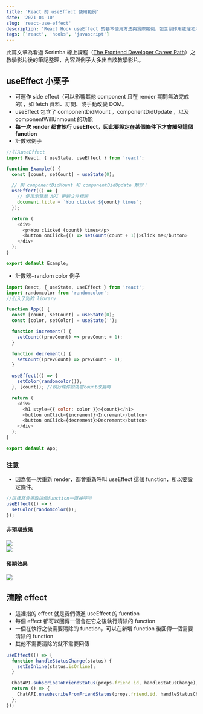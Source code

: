 ```yaml
---
title: 'React 的 useEffect 使用範例'
date: '2021-04-10'
slug: 'react-use-effect'
description: 'React Hook useEffect 的基本使用方法與實際範例，包含副作用處理和清理函數'
tags: ['react', 'hooks', 'javascript']
---
```


此篇文章為看過 Scrimba 線上課程（[The Frontend Developer Career Path](https://scrimba.com/learn/frontend)）之教學影片後的筆記整理，內容與例子大多出自該教學影片。

## useEffect 小栗子

- 可運作 side effect（可以影響其他 component 且在 render 期間無法完成的），如 fetch 資料、訂閱、或手動改變 DOM。
- useEffect 包含了 componentDidMount ，componentDidUpdate ，以及 componentWillUnmount 的功能
- **每一次 render 都會執行 useEffect，因此要設定在某個條件下才會觸發這個 function**
- 計數器例子

```js
//引入useEffect
import React, { useState, useEffect } from 'react';

function Example() {
  const [count, setCount] = useState(0);

  // 與 componentDidMount 和 componentDidUpdate 類似：
  useEffect(() => {
    // 使用瀏覽器 API 更新文件標題
    document.title = `You clicked ${count} times`;
  });

  return (
    <div>
      <p>You clicked {count} times</p>
      <button onClick={() => setCount(count + 1)}>Click me</button>
    </div>
  );
}

export default Example;
```

- 計數器+random color 例子

```js
import React, { useState, useEffect } from 'react';
import randomcolor from 'randomcolor';
//引入了別的 library

function App() {
  const [count, setCount] = useState(0);
  const [color, setColor] = useState('');

  function increment() {
    setCount((prevCount) => prevCount + 1);
  }

  function decrement() {
    setCount((prevCount) => prevCount - 1);
  }

  useEffect(() => {
    setColor(randomcolor());
  }, [count]); //執行條件設為當count改變時

  return (
    <div>
      <h1 style={{ color: color }}>{count}</h1>
      <button onClick={increment}>Increment</button>
      <button onClick={decrement}>Decrement</button>
    </div>
  );
}

export default App;
```

### 注意

- 因為每一次重新 render，都會重新呼叫 useEffect 這個 function，所以要設定條件。

```js
//這樣寫會導致這個function一直被呼叫
useEffect(() => {
  setColor(randomcolor());
});
```

#### 非預期效果

[![](https://i.imgur.com/25DwJYu.png)](https://i.imgur.com/25DwJYu.png)  
[![](https://i.imgur.com/WeOqBBY.gif)](https://i.imgur.com/WeOqBBY.gif)

#### 預期效果

[![](https://i.imgur.com/IJGwabu.gif)](https://i.imgur.com/IJGwabu.gif)

## 清除 effect

- 這裡指的 effect 就是我們傳進 useEffect 的 fucntion
- 每個 effect 都可以回傳一個會在它之後執行清除的 function
- 一個在執行之後需要清除的 function，可以在新增 function 後回傳一個需要清除的 function
- 其他不需要清除的就不需要回傳

```js
useEffect(() => {
  function handleStatusChange(status) {
    setIsOnline(status.isOnline);
  }

  ChatAPI.subscribeToFriendStatus(props.friend.id, handleStatusChange);
  return () => {
    ChatAPI.unsubscribeFromFriendStatus(props.friend.id, handleStatusChange);
  };
});
```
